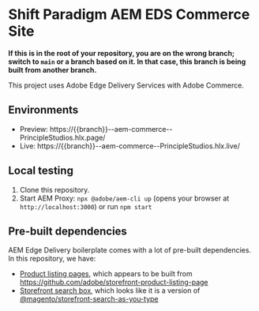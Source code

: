 # Shift Paradigm AEM EDS Commerce Site

**If this is in the root of your repository, you are on the wrong branch; switch
to `main` or a branch based on it. In that case, this branch is being built from
another branch.**

This project uses Adobe Edge Delivery Services with Adobe Commerce.

## Environments
- Preview: https://{{branch}}--aem-commerce--PrincipleStudios.hlx.page/
- Live: https://{{branch}}--aem-commerce--PrincipleStudios.hlx.live/

## Local testing

1. Clone this repository.
1. Start AEM Proxy: `npx @adobe/aem-cli up` (opens your browser at `http://localhost:3000`) or run `npm start`


## Pre-built dependencies

AEM Edge Delivery boilerplate comes with a lot of pre-built dependencies. In this repository, we have:

- [Product listing pages](public/scripts/widgets/search.js), which appears
  to be built from https://github.com/adobe/storefront-product-listing-page
- [Storefront search box](public/scripts/widgets/LiveSearchAutocomplete.js),
  which looks like it is a version of
  [@magento/storefront-search-as-you-type](https://www.npmjs.com/package/@magento/storefront-search-as-you-type)